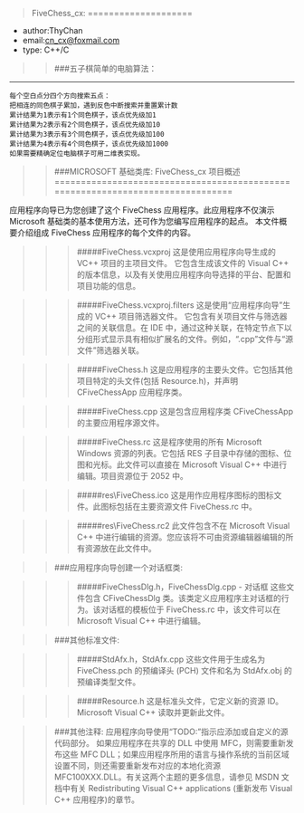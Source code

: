>FiveChess_cx:
====================
* author:ThyChan
* email:cn_cx@foxmail.com
* type: C++/C


>>###五子棋简单的电脑算法：
--------------------
	每个空白点分四个方向搜索五点：
	把相连的同色棋子累加，遇到反色中断搜索并重置累计数
	累计结果为1表示有1个同色棋子，该点优先级加1
	累计结果为2表示有2个同色棋子，该点优先级加10
	累计结果为3表示有3个同色棋子，该点优先级加100
	累计结果为4表示有4个同色棋子，该点优先级加1000
	如果需要精确定位电脑棋子可用二维表实现。


>>###MICROSOFT 基础类库: FiveChess_cx 项目概述
===============================================================================

应用程序向导已为您创建了这个 FiveChess 应用程序。此应用程序不仅演示 Microsoft 基础类的基本使用方法，还可作为您编写应用程序的起点。
本文件概要介绍组成 FiveChess 应用程序的每个文件的内容。

>>>#####FiveChess.vcxproj
这是使用应用程序向导生成的 VC++ 项目的主项目文件。 
它包含生成该文件的 Visual C++ 的版本信息，以及有关使用应用程序向导选择的平台、配置和项目功能的信息。

>>>#####FiveChess.vcxproj.filters
    这是使用“应用程序向导”生成的 VC++ 项目筛选器文件。
    它包含有关项目文件与筛选器之间的关联信息。在 IDE 中，通过这种关联，在特定节点下以分组形式显示具有相似扩展名的文件。例如，“.cpp”文件与“源文件”筛选器关联。

>>>#####FiveChess.h
这是应用程序的主要头文件。它包括其他项目特定的头文件(包括 Resource.h)，并声明 CFiveChessApp 应用程序类。

>>>#####FiveChess.cpp
这是包含应用程序类 CFiveChessApp 的主要应用程序源文件。

>>>#####FiveChess.rc
这是程序使用的所有 Microsoft Windows 资源的列表。它包括 RES 子目录中存储的图标、位图和光标。此文件可以直接在 Microsoft Visual C++ 中进行编辑。项目资源位于 2052 中。

>>>#####res\FiveChess.ico
这是用作应用程序图标的图标文件。此图标包括在主要资源文件 FiveChess.rc 中。

>>>#####res\FiveChess.rc2
此文件包含不在 Microsoft Visual C++ 中进行编辑的资源。您应该将不可由资源编辑器编辑的所有资源放在此文件中。


>>###应用程序向导创建一个对话框类:

>>>#####FiveChessDlg.h，FiveChessDlg.cpp - 对话框
这些文件包含 CFiveChessDlg 类。该类定义应用程序主对话框的行为。该对话框的模板位于 FiveChess.rc 中，该文件可以在 Microsoft Visual C++ 中进行编辑。


>>###其他标准文件:

>>>#####StdAfx.h，StdAfx.cpp
这些文件用于生成名为 FiveChess.pch 的预编译头 (PCH) 文件和名为 StdAfx.obj 的预编译类型文件。

>>>#####Resource.h
这是标准头文件，它定义新的资源 ID。
Microsoft Visual C++ 读取并更新此文件。


>>###其他注释:
应用程序向导使用“TODO:”指示应添加或自定义的源代码部分。
如果应用程序在共享的 DLL 中使用 MFC，则需要重新发布这些 MFC DLL；如果应用程序所用的语言与操作系统的当前区域设置不同，则还需要重新发布对应的本地化资源 MFC100XXX.DLL。有关这两个主题的更多信息，请参见 MSDN 文档中有关 Redistributing Visual C++ applications (重新发布 Visual C++ 应用程序)的章节。

